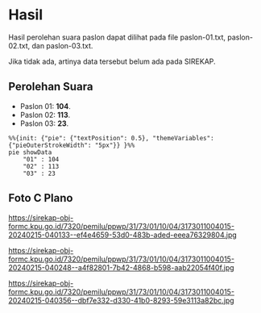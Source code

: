 # Hasil

Hasil perolehan suara paslon dapat dilihat pada file paslon-01.txt, paslon-02.txt, dan paslon-03.txt.

Jika tidak ada, artinya data tersebut belum ada pada SIREKAP.

## Perolehan Suara

 * Paslon 01: **104**.
 * Paslon 02: **113**.
 * Paslon 03: **23**.

```mermaid
%%{init: {"pie": {"textPosition": 0.5}, "themeVariables": {"pieOuterStrokeWidth": "5px"}} }%%
pie showData
    "01" : 104
    "02" : 113
    "03" : 23
```
## Foto C Plano

https://sirekap-obj-formc.kpu.go.id/7320/pemilu/ppwp/31/73/01/10/04/3173011004015-20240215-040133--ef4e4659-53d0-483b-aded-eeea76329804.jpg

https://sirekap-obj-formc.kpu.go.id/7320/pemilu/ppwp/31/73/01/10/04/3173011004015-20240215-040248--a4f82801-7b42-4868-b598-aab22054f40f.jpg

https://sirekap-obj-formc.kpu.go.id/7320/pemilu/ppwp/31/73/01/10/04/3173011004015-20240215-040356--dbf7e332-d330-41b0-8293-59e3113a82bc.jpg
